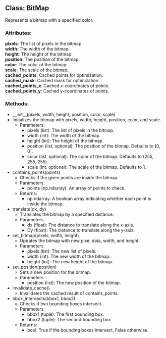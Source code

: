 
## Class: BitMap

Represents a bitmap with a specified color.

### Attributes:

**pixels**: The list of pixels in the bitmap.  
**width**: The width of the bitmap.  
**height**: The height of the bitmap.  
**position**: The position of the bitmap.  
**color**: The color of the bitmap.  
**scale**: The scale of the bitmap.  
**cached\_points**: Cached points for optimization.  
**cached\_mask**: Cached mask for optimization.  
**cached\_points\_x**: Cached x-coordinates of points.  
**cached\_points\_y**: Cached y-coordinates of points.

### Methods:

* \_\_init\_\_(pixels, width, height, position, color, scale)  
* Initializes the bitmap with pixels, width, height, position, color, and scale.  
  * Parameters:  
    * pixels (list): The list of pixels in the bitmap.  
    * width (int): The width of the bitmap.  
    * height (int): The height of the bitmap.  
    * position (list, optional): The position of the bitmap. Defaults to \[0, 0\].  
    * color (list, optional): The color of the bitmap. Defaults to (255, 255, 255).  
    * scale (int, optional): The scale of the bitmap. Defaults to 1\.  
* contains\_points(points)  
  * Checks if the given points are inside the bitmap.  
  * Parameters:  
    * points (np.ndarray): An array of points to check.  
  * Returns:  
    * np.ndarray: A boolean array indicating whether each point is inside the bitmap.  
* translate(dx, dy)  
  * Translates the bitmap by a specified distance.  
  * Parameters:  
    * dx (float): The distance to translate along the x-axis.  
    * Dy (float): The distance to translate along the y-axis.  
* set\_bitmap(pixels, width, height)  
  * Updates the bitmap with new pixel data, width, and height.  
  * Parameters:  
    * pixels (list): The new list of pixels.  
    * width (int): The new width of the bitmap.  
    * height (int): The new height of the bitmap.  
* set\_position(position)  
  * Sets a new position for the bitmap.  
  * Parameters:  
    * position (list): The new position of the bitmap.	  
* invalidate\_cache()  
  * Invalidates the cached result of contains\_points.  
* bbox\_intersects(bbox1, bbox2)  
  * Checks if two bounding boxes intersect.  
  * Parameters:  
    * bbox1 (tuple): The first bounding box.  
    * bbox2 (tuple): The second bounding box.  
  * Returns:  
    * bool: True if the bounding boxes intersect, False otherwise.
